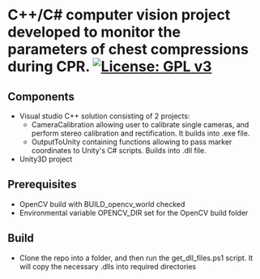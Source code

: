 C++/C# computer vision project developed to monitor the parameters of chest compressions during CPR.
[![License: GPL v3](https://img.shields.io/badge/License-GPLv3-blue.svg)](https://www.gnu.org/licenses/gpl-3.0)
=============

Components
-------------
- Visual studio C++ solution consisting of 2 projects: 
  - CameraCalibration allowing user to calibrate single cameras, and perform stereo calibration and rectification. It builds into .exe file.
  - OutputToUnity containing functions allowing to pass marker coordinates to Unity's C# scripts. Builds into .dll file.
- Unity3D project

Prerequisites
-------------
- OpenCV build with BUILD_opencv_world checked
- Environmental variable OPENCV_DIR set for the OpenCV build folder

Build
-------------
- Clone the repo into a folder, and then run the get_dll_files.ps1 script. It will copy the necessary .dlls into required directories

